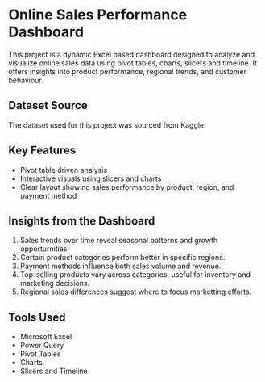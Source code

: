 # Online Sales Performance Dashboard 
This project is a dynamic Excel based dashboard designed to analyze and visualize online sales data using pivot tables, charts, slicers and timeline. It offers insights into product performance, regional trends, and customer behaviour.

## Dataset Source 
The dataset used for this project was sourced from Kaggle.

## Key Features
- Pivot table driven analysis
- Interactive visuals using slicers and charts
- Clear layout showing sales performance by product, region, and payment method

## Insights from the Dashboard
1. Sales trends over time reveal seasonal patterns and growth opporturnities
2. Certain product categories perform better in specific regions.
3. Payment methods influence both sales volume and revenue.
4. Top-selling products vary across categories, useful for inventory and marketing decisions.
5. Regional sales differences suggest where to focus marketting efforts.

## Tools Used
- Microsoft Excel
- Power Query
- Pivot Tables
- Charts
- Slicers and Timeline
